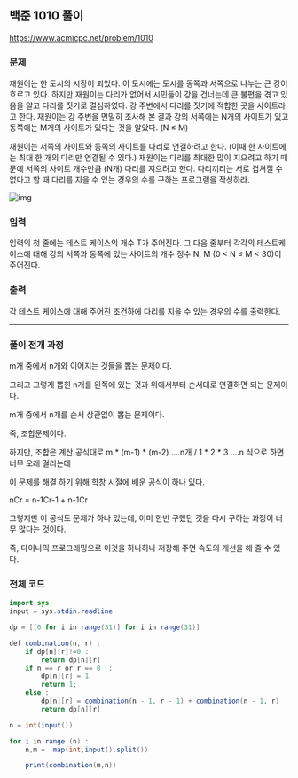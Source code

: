 ## 백준 1010 풀이

https://www.acmicpc.net/problem/1010

### 문제

재원이는 한 도시의 시장이 되었다. 이 도시에는 도시를 동쪽과 서쪽으로 나누는 큰 강이 흐르고 있다. 하지만 재원이는 다리가 없어서 시민들이 강을 건너는데 큰 불편을 겪고 있음을 알고 다리를 짓기로 결심하였다. 강 주변에서 다리를 짓기에 적합한 곳을 사이트라고 한다. 재원이는 강 주변을 면밀히 조사해 본 결과 강의 서쪽에는 N개의 사이트가 있고 동쪽에는 M개의 사이트가 있다는 것을 알았다. (N ≤ M)

재원이는 서쪽의 사이트와 동쪽의 사이트를 다리로 연결하려고 한다. (이때 한 사이트에는 최대 한 개의 다리만 연결될 수 있다.) 재원이는 다리를 최대한 많이 지으려고 하기 때문에 서쪽의 사이트 개수만큼 (N개) 다리를 지으려고 한다. 다리끼리는 서로 겹쳐질 수 없다고 할 때 다리를 지을 수 있는 경우의 수를 구하는 프로그램을 작성하라.

![img](https://www.acmicpc.net/upload/201003/pic1.JPG)

### 입력

입력의 첫 줄에는 테스트 케이스의 개수 T가 주어진다. 그 다음 줄부터 각각의 테스트케이스에 대해 강의 서쪽과 동쪽에 있는 사이트의 개수 정수 N, M (0 < N ≤ M < 30)이 주어진다.

### 출력

각 테스트 케이스에 대해 주어진 조건하에 다리를 지을 수 있는 경우의 수를 출력한다.

***



### 풀이 전개 과정

m개 중에서 n개와 이어지는 것들을 뽑는 문제이다.

그리고 그렇게 뽑힌 n개를 왼쪽에 있는 것과 위에서부터 순서대로 연결하면 되는 문제이다.



m개 중에서 n개를 순서 상관없이 뽑는 문제이다.

즉, 조합문제이다.



하지만, 조합은 계산 공식대로 m * (m-1) * (m-2) ....n개 / 1 * 2 * 3 ....n 식으로 하면 너무 오래 걸리는데

이 문제를 해결 하기 위해 학창 시절에 배운 공식이 하나 있다.



nCr = n-1Cr-1 + n-1Cr



그렇지만 이 공식도 문제가 하나 있는데, 이미 한번 구했던 것을 다시 구하는 과정이 너무 많다는 것이다.

즉, 다이나믹 프로그래밍으로 이것을 하나하나 저장해 주면 속도의 개선을 해 줄 수 있다.



### 전체 코드

```java
import sys
input = sys.stdin.readline

dp = [[0 for i in range(31)] for i in range(31)]

def combination(n, r) :
    if dp[n][r]!=0 :
        return dp[n][r]
    if n == r or r == 0  :
        dp[n][r] = 1
        return 1;
    else :
        dp[n][r] = combination(n - 1, r - 1) + combination(n - 1, r)
        return dp[n][r]

n = int(input())

for i in range (n) :
    n,m =  map(int,input().split())

    print(combination(m,n))
```
